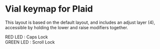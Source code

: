 # Vial keymap for Plaid

This layout is based on the default layout, and includes an adjust layer (4),  
accessible by holding the lower and raise modifiers together.

RED LED : Caps Lock  
GREEN LED : Scroll Lock
